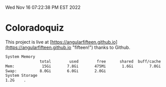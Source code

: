 Wed Nov 16 07:22:38 PM EST 2022

# Coloradoquiz


This project is live at [https://angularfifteen.github.io](https://angularfifteen.github.io "fifteen!") thanks to Github.

```bash
System Memory
               total        used        free      shared  buff/cache   available
Mem:            15Gi       7.8Gi       475Mi       1.6Gi       7.0Gi       5.4Gi
Swap:          8.0Gi       6.0Gi       2.0Gi
System Storage
1.2G	.
```
